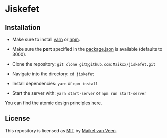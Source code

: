 # Jiskefet

## Installation

* Make sure to install [yarn](https://yarnpkg.com/en/) or [npm](https://www.npmjs.com).
* Make sure the **port** specified in the [package.json](package.json) is available (defaults to 3000).

* Clone the repository: `git clone git@github.com:Maikxx/jiskefet.git`
* Navigate into the directory: `cd jiskefet`
* Install dependencies: `yarn` or `npm install`
* Start the server with: `yarn start-server` or `npm run start-server`
<!-- * Build the server with `yarn build-server` or `npm run build-server` -->

You can find the atomic design principles [here](./client/Atomic.md).

## License

This repository is licensed as [MIT](LICENSE) by [Maikel van Veen](https://github.com/maikxx).